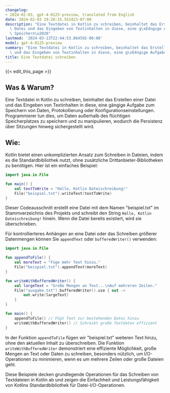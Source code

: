```yaml
---
changelog:
- 2024-02-03, gpt-4-0125-preview, translated from English
date: 2024-02-03 19:28:15.552423-07:00
description: "Eine Textdatei in Kotlin zu schreiben, beinhaltet das Erstellen einer\
  \ Datei und das Eingeben von Textinhalten in diese, eine g\xE4ngige Aufgabe zum\
  \ Speichern\u2026"
lastmod: '2024-03-13T22:44:53.864592-06:00'
model: gpt-4-0125-preview
summary: "Eine Textdatei in Kotlin zu schreiben, beinhaltet das Erstellen einer Datei\
  \ und das Eingeben von Textinhalten in diese, eine g\xE4ngige Aufgabe zum Speichern\u2026"
title: Eine Textdatei schreiben
---
```


{{< edit_this_page >}}

## Was & Warum?
Eine Textdatei in Kotlin zu schreiben, beinhaltet das Erstellen einer Datei und das Eingeben von Textinhalten in diese, eine gängige Aufgabe zum Speichern von Daten, Protokollierung oder Konfigurationseinstellungen. Programmierer tun dies, um Daten außerhalb des flüchtigen Speicherplatzes zu speichern und zu manipulieren, wodurch die Persistenz über Sitzungen hinweg sichergestellt wird.

## Wie:
Kotlin bietet einen unkomplizierten Ansatz zum Schreiben in Dateien, indem es die Standardbibliothek nutzt, ohne zusätzliche Drittanbieter-Bibliotheken zu benötigen. Hier ist ein einfaches Beispiel:

```kotlin
import java.io.File

fun main() {
    val textToWrite = "Hallo, Kotlin Dateischreibung!"
    File("beispiel.txt").writeText(textToWrite)
}
```
Dieser Codeausschnitt erstellt eine Datei mit dem Namen "beispiel.txt" im Stammverzeichnis des Projekts und schreibt den String `Hallo, Kotlin Dateischreibung!` hinein. Wenn die Datei bereits existiert, wird sie überschrieben.

Für kontrollierteres Anhängen an eine Datei oder das Schreiben größerer Datenmengen können Sie `appendText` oder `bufferedWriter()` verwenden:

```kotlin
import java.io.File

fun appendToFile() {
    val moreText = "Füge mehr Text hinzu."
    File("beispiel.txt").appendText(moreText)
}

fun writeWithBufferedWriter() {
    val largeText = "Große Mengen an Text...\nAuf mehreren Zeilen."
    File("ausgabe.txt").bufferedWriter().use { out ->
        out.write(largeText)
    }
}

fun main() {
    appendToFile() // Fügt Text zur bestehenden Datei hinzu
    writeWithBufferedWriter() // Schreibt große Textdaten effizient
}
```

In der Funktion `appendToFile` fügen wir "beispiel.txt" weiteren Text hinzu, ohne den aktuellen Inhalt zu überschreiben. Die Funktion `writeWithBufferedWriter` demonstriert eine effiziente Möglichkeit, große Mengen an Text oder Daten zu schreiben, besonders nützlich, um I/O-Operationen zu minimieren, wenn es um mehrere Zeilen oder große Dateien geht.

Diese Beispiele decken grundlegende Operationen für das Schreiben von Textdateien in Kotlin ab und zeigen die Einfachheit und Leistungsfähigkeit von Kotlins Standardbibliothek für Datei-I/O-Operationen.
